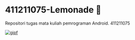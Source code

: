 # 411211075-Lemonade 🍋
Repositori tugas mata kuliah pemrograman Android. 411211075

[![gipf](https://github.com/apipit/411211075-Lemonade/assets/82763338/c8e95e93-3543-4145-bec3-eee7e6322ac0)](https://github.com/apipit/411211075-Lemonade/blob/main/gipf.gif)
